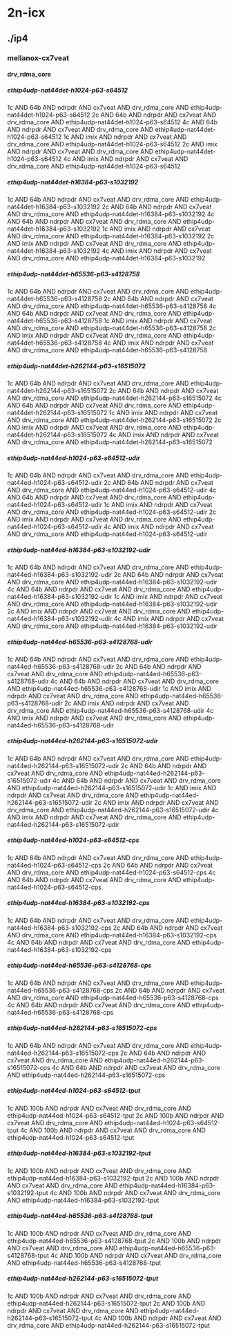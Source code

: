 # 2n-icx
## ./ip4
### mellanox-cx7veat
#### drv_rdma_core
##### ethip4udp-nat44det-h1024-p63-s64512
1c AND 64b AND ndrpdr AND cx7veat AND drv_rdma_core AND ethip4udp-nat44det-h1024-p63-s64512
2c AND 64b AND ndrpdr AND cx7veat AND drv_rdma_core AND ethip4udp-nat44det-h1024-p63-s64512
4c AND 64b AND ndrpdr AND cx7veat AND drv_rdma_core AND ethip4udp-nat44det-h1024-p63-s64512
1c AND imix AND ndrpdr AND cx7veat AND drv_rdma_core AND ethip4udp-nat44det-h1024-p63-s64512
2c AND imix AND ndrpdr AND cx7veat AND drv_rdma_core AND ethip4udp-nat44det-h1024-p63-s64512
4c AND imix AND ndrpdr AND cx7veat AND drv_rdma_core AND ethip4udp-nat44det-h1024-p63-s64512
##### ethip4udp-nat44det-h16384-p63-s1032192
1c AND 64b AND ndrpdr AND cx7veat AND drv_rdma_core AND ethip4udp-nat44det-h16384-p63-s1032192
2c AND 64b AND ndrpdr AND cx7veat AND drv_rdma_core AND ethip4udp-nat44det-h16384-p63-s1032192
4c AND 64b AND ndrpdr AND cx7veat AND drv_rdma_core AND ethip4udp-nat44det-h16384-p63-s1032192
1c AND imix AND ndrpdr AND cx7veat AND drv_rdma_core AND ethip4udp-nat44det-h16384-p63-s1032192
2c AND imix AND ndrpdr AND cx7veat AND drv_rdma_core AND ethip4udp-nat44det-h16384-p63-s1032192
4c AND imix AND ndrpdr AND cx7veat AND drv_rdma_core AND ethip4udp-nat44det-h16384-p63-s1032192
##### ethip4udp-nat44det-h65536-p63-s4128758
1c AND 64b AND ndrpdr AND cx7veat AND drv_rdma_core AND ethip4udp-nat44det-h65536-p63-s4128758
2c AND 64b AND ndrpdr AND cx7veat AND drv_rdma_core AND ethip4udp-nat44det-h65536-p63-s4128758
4c AND 64b AND ndrpdr AND cx7veat AND drv_rdma_core AND ethip4udp-nat44det-h65536-p63-s4128758
1c AND imix AND ndrpdr AND cx7veat AND drv_rdma_core AND ethip4udp-nat44det-h65536-p63-s4128758
2c AND imix AND ndrpdr AND cx7veat AND drv_rdma_core AND ethip4udp-nat44det-h65536-p63-s4128758
4c AND imix AND ndrpdr AND cx7veat AND drv_rdma_core AND ethip4udp-nat44det-h65536-p63-s4128758
##### ethip4udp-nat44det-h262144-p63-s16515072
1c AND 64b AND ndrpdr AND cx7veat AND drv_rdma_core AND ethip4udp-nat44det-h262144-p63-s16515072
2c AND 64b AND ndrpdr AND cx7veat AND drv_rdma_core AND ethip4udp-nat44det-h262144-p63-s16515072
4c AND 64b AND ndrpdr AND cx7veat AND drv_rdma_core AND ethip4udp-nat44det-h262144-p63-s16515072
1c AND imix AND ndrpdr AND cx7veat AND drv_rdma_core AND ethip4udp-nat44det-h262144-p63-s16515072
2c AND imix AND ndrpdr AND cx7veat AND drv_rdma_core AND ethip4udp-nat44det-h262144-p63-s16515072
4c AND imix AND ndrpdr AND cx7veat AND drv_rdma_core AND ethip4udp-nat44det-h262144-p63-s16515072
##### ethip4udp-nat44ed-h1024-p63-s64512-udir
1c AND 64b AND ndrpdr AND cx7veat AND drv_rdma_core AND ethip4udp-nat44ed-h1024-p63-s64512-udir
2c AND 64b AND ndrpdr AND cx7veat AND drv_rdma_core AND ethip4udp-nat44ed-h1024-p63-s64512-udir
4c AND 64b AND ndrpdr AND cx7veat AND drv_rdma_core AND ethip4udp-nat44ed-h1024-p63-s64512-udir
1c AND imix AND ndrpdr AND cx7veat AND drv_rdma_core AND ethip4udp-nat44ed-h1024-p63-s64512-udir
2c AND imix AND ndrpdr AND cx7veat AND drv_rdma_core AND ethip4udp-nat44ed-h1024-p63-s64512-udir
4c AND imix AND ndrpdr AND cx7veat AND drv_rdma_core AND ethip4udp-nat44ed-h1024-p63-s64512-udir
##### ethip4udp-nat44ed-h16384-p63-s1032192-udir
1c AND 64b AND ndrpdr AND cx7veat AND drv_rdma_core AND ethip4udp-nat44ed-h16384-p63-s1032192-udir
2c AND 64b AND ndrpdr AND cx7veat AND drv_rdma_core AND ethip4udp-nat44ed-h16384-p63-s1032192-udir
4c AND 64b AND ndrpdr AND cx7veat AND drv_rdma_core AND ethip4udp-nat44ed-h16384-p63-s1032192-udir
1c AND imix AND ndrpdr AND cx7veat AND drv_rdma_core AND ethip4udp-nat44ed-h16384-p63-s1032192-udir
2c AND imix AND ndrpdr AND cx7veat AND drv_rdma_core AND ethip4udp-nat44ed-h16384-p63-s1032192-udir
4c AND imix AND ndrpdr AND cx7veat AND drv_rdma_core AND ethip4udp-nat44ed-h16384-p63-s1032192-udir
##### ethip4udp-nat44ed-h65536-p63-s4128768-udir
1c AND 64b AND ndrpdr AND cx7veat AND drv_rdma_core AND ethip4udp-nat44ed-h65536-p63-s4128768-udir
2c AND 64b AND ndrpdr AND cx7veat AND drv_rdma_core AND ethip4udp-nat44ed-h65536-p63-s4128768-udir
4c AND 64b AND ndrpdr AND cx7veat AND drv_rdma_core AND ethip4udp-nat44ed-h65536-p63-s4128768-udir
1c AND imix AND ndrpdr AND cx7veat AND drv_rdma_core AND ethip4udp-nat44ed-h65536-p63-s4128768-udir
2c AND imix AND ndrpdr AND cx7veat AND drv_rdma_core AND ethip4udp-nat44ed-h65536-p63-s4128768-udir
4c AND imix AND ndrpdr AND cx7veat AND drv_rdma_core AND ethip4udp-nat44ed-h65536-p63-s4128768-udir
##### ethip4udp-nat44ed-h262144-p63-s16515072-udir
1c AND 64b AND ndrpdr AND cx7veat AND drv_rdma_core AND ethip4udp-nat44ed-h262144-p63-s16515072-udir
2c AND 64b AND ndrpdr AND cx7veat AND drv_rdma_core AND ethip4udp-nat44ed-h262144-p63-s16515072-udir
4c AND 64b AND ndrpdr AND cx7veat AND drv_rdma_core AND ethip4udp-nat44ed-h262144-p63-s16515072-udir
1c AND imix AND ndrpdr AND cx7veat AND drv_rdma_core AND ethip4udp-nat44ed-h262144-p63-s16515072-udir
2c AND imix AND ndrpdr AND cx7veat AND drv_rdma_core AND ethip4udp-nat44ed-h262144-p63-s16515072-udir
4c AND imix AND ndrpdr AND cx7veat AND drv_rdma_core AND ethip4udp-nat44ed-h262144-p63-s16515072-udir
##### ethip4udp-nat44ed-h1024-p63-s64512-cps
1c AND 64b AND ndrpdr AND cx7veat AND drv_rdma_core AND ethip4udp-nat44ed-h1024-p63-s64512-cps
2c AND 64b AND ndrpdr AND cx7veat AND drv_rdma_core AND ethip4udp-nat44ed-h1024-p63-s64512-cps
4c AND 64b AND ndrpdr AND cx7veat AND drv_rdma_core AND ethip4udp-nat44ed-h1024-p63-s64512-cps
##### ethip4udp-nat44ed-h16384-p63-s1032192-cps
1c AND 64b AND ndrpdr AND cx7veat AND drv_rdma_core AND ethip4udp-nat44ed-h16384-p63-s1032192-cps
2c AND 64b AND ndrpdr AND cx7veat AND drv_rdma_core AND ethip4udp-nat44ed-h16384-p63-s1032192-cps
4c AND 64b AND ndrpdr AND cx7veat AND drv_rdma_core AND ethip4udp-nat44ed-h16384-p63-s1032192-cps
##### ethip4udp-nat44ed-h65536-p63-s4128768-cps
1c AND 64b AND ndrpdr AND cx7veat AND drv_rdma_core AND ethip4udp-nat44ed-h65536-p63-s4128768-cps
2c AND 64b AND ndrpdr AND cx7veat AND drv_rdma_core AND ethip4udp-nat44ed-h65536-p63-s4128768-cps
4c AND 64b AND ndrpdr AND cx7veat AND drv_rdma_core AND ethip4udp-nat44ed-h65536-p63-s4128768-cps
##### ethip4udp-nat44ed-h262144-p63-s16515072-cps
1c AND 64b AND ndrpdr AND cx7veat AND drv_rdma_core AND ethip4udp-nat44ed-h262144-p63-s16515072-cps
2c AND 64b AND ndrpdr AND cx7veat AND drv_rdma_core AND ethip4udp-nat44ed-h262144-p63-s16515072-cps
4c AND 64b AND ndrpdr AND cx7veat AND drv_rdma_core AND ethip4udp-nat44ed-h262144-p63-s16515072-cps
##### ethip4udp-nat44ed-h1024-p63-s64512-tput
1c AND 100b AND ndrpdr AND cx7veat AND drv_rdma_core AND ethip4udp-nat44ed-h1024-p63-s64512-tput
2c AND 100b AND ndrpdr AND cx7veat AND drv_rdma_core AND ethip4udp-nat44ed-h1024-p63-s64512-tput
4c AND 100b AND ndrpdr AND cx7veat AND drv_rdma_core AND ethip4udp-nat44ed-h1024-p63-s64512-tput
##### ethip4udp-nat44ed-h16384-p63-s1032192-tput
1c AND 100b AND ndrpdr AND cx7veat AND drv_rdma_core AND ethip4udp-nat44ed-h16384-p63-s1032192-tput
2c AND 100b AND ndrpdr AND cx7veat AND drv_rdma_core AND ethip4udp-nat44ed-h16384-p63-s1032192-tput
4c AND 100b AND ndrpdr AND cx7veat AND drv_rdma_core AND ethip4udp-nat44ed-h16384-p63-s1032192-tput
##### ethip4udp-nat44ed-h65536-p63-s4128768-tput
1c AND 100b AND ndrpdr AND cx7veat AND drv_rdma_core AND ethip4udp-nat44ed-h65536-p63-s4128768-tput
2c AND 100b AND ndrpdr AND cx7veat AND drv_rdma_core AND ethip4udp-nat44ed-h65536-p63-s4128768-tput
4c AND 100b AND ndrpdr AND cx7veat AND drv_rdma_core AND ethip4udp-nat44ed-h65536-p63-s4128768-tput
##### ethip4udp-nat44ed-h262144-p63-s16515072-tput
1c AND 100b AND ndrpdr AND cx7veat AND drv_rdma_core AND ethip4udp-nat44ed-h262144-p63-s16515072-tput
2c AND 100b AND ndrpdr AND cx7veat AND drv_rdma_core AND ethip4udp-nat44ed-h262144-p63-s16515072-tput
4c AND 100b AND ndrpdr AND cx7veat AND drv_rdma_core AND ethip4udp-nat44ed-h262144-p63-s16515072-tput
